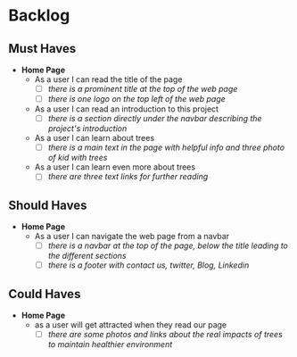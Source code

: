 # Backlog

## Must Haves

- **Home Page**
  - As a user I can read the title of the page
    - [ ] _there is a prominent title at the top of the web page_
    - [ ] _there is one logo on the top left of the web page_
  - As a user I can read an introduction to this project
    - [ ] _there is a section directly under the navbar describing the project's
          introduction_
  - As a user I can learn about trees
    - [ ] _there is a main text in the page with helpful info and three photo of
          kid with trees_
  - As a user I can learn even more about trees
    - [ ] _there are three text links for further reading_

## Should Haves

- **Home Page**
  - As a user I can navigate the web page from a navbar
    - [ ] _there is a navbar at the top of the page, below the title leading to
          the different sections_
    - [ ] _there is a footer with contact us, twitter, Blog, Linkedin_

## Could Haves

- **Home Page**
  - as a user will get attracted when they read our page
    - [ ] _there are some photos and links about the real impacts of trees to
          maintain healthier environment_
